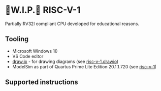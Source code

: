 # 🚧W.I.P.🚧 RISC-V-1

Partially RV32I compliant CPU developed for educational reasons.

## Tooling

- Microsoft Windows 10
- VS Code editor
- [draw.io](https://draw.io/) - for drawing diagrams (see [risc-v-1.drawio](./risc-v-1.drawio))
- ModelSim as part of Quartus Prime Lite Edition 20.1.1.720 (see [risc-v-1](./risc-v-1/))

## Supported instructions
